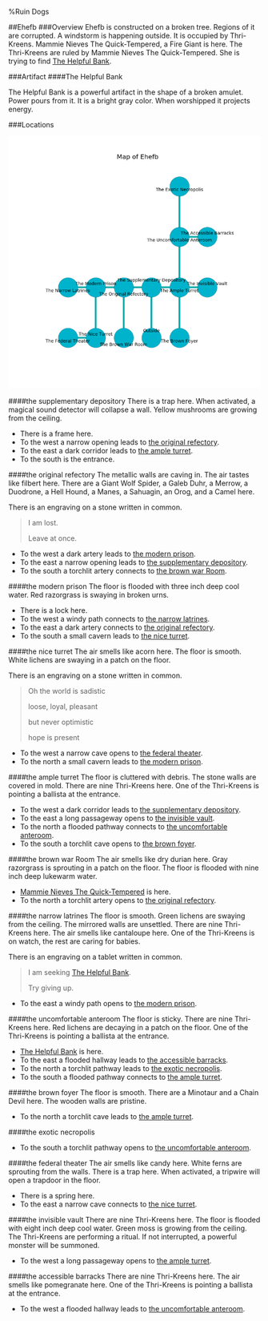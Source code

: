 %Ruin Dogs

##Ehefb
###Overview
Ehefb is constructed on a broken tree. Regions of it are corrupted. A windstorm is happening outside. It is occupied by Thri-Kreens. <a name="Mammie-Nieves-The-Quick-Tempered"></a>Mammie Nieves The Quick-Tempered, a Fire Giant is here. The Thri-Kreens are ruled by Mammie Nieves The Quick-Tempered. She  is trying to find [The Helpful Bank](#The-Helpful-Bank). 



###Artifact
####<a name="The-Helpful-Bank"></a>The Helpful Bank


The Helpful Bank is a powerful artifact in the shape of a broken amulet. Power pours from it. It is a bright gray color. When worshipped it projects energy. 





###Locations


![](../v2/images/Ehefb.png)

####<a name="the-supplementary-depository"></a>the supplementary depository
There is a trap here. When activated, a magical sound detector will collapse a wall. Yellow mushrooms are growing from the ceiling. 



* There is a frame here.
* To the west a narrow opening leads to [the original refectory](#the-original-refectory).
* To the east a dark corridor leads to [the ample turret](#the-ample-turret).
* To the south is the entrance.


####<a name="the-original-refectory"></a>the original refectory
The metallic walls are caving in. The air tastes like filbert here. There are a Giant Wolf Spider, a Galeb Duhr, a Merrow, a Duodrone, a Hell Hound, a Manes, a Sahuagin, an Orog, and a Camel here. 

There is an engraving on a stone written in common. 

> I am lost.
>
> Leave at once.
>


* To the west a dark artery leads to [the modern prison](#the-modern-prison).
* To the east a narrow opening leads to [the supplementary depository](#the-supplementary-depository).
* To the south a torchlit artery connects to [the brown war Room](#the-brown-war-Room).


####<a name="the-modern-prison"></a>the modern prison
The floor is flooded with three inch deep cool water. Red razorgrass is swaying in broken urns. 



* There is a lock here.
* To the west a windy path connects to [the narrow latrines](#the-narrow-latrines).
* To the east a dark artery connects to [the original refectory](#the-original-refectory).
* To the south a small cavern leads to [the nice turret](#the-nice-turret).


####<a name="the-nice-turret"></a>the nice turret
The air smells like acorn here. The floor is smooth. White lichens are swaying in a patch on the floor. 

There is an engraving on a stone written in common. 

> Oh the world is sadistic
>
> loose, loyal, pleasant
>
> but never optimistic
>
> hope is present
>


* To the west a narrow cave opens to [the federal theater](#the-federal-theater).
* To the north a small cavern leads to [the modern prison](#the-modern-prison).


####<a name="the-ample-turret"></a>the ample turret
The floor is cluttered with debris. The stone walls are covered in mold. There are nine Thri-Kreens here. One of the Thri-Kreens is pointing a ballista at the entrance. 



* To the west a dark corridor leads to [the supplementary depository](#the-supplementary-depository).
* To the east a long passageway opens to [the invisible vault](#the-invisible-vault).
* To the north a flooded pathway connects to [the uncomfortable anteroom](#the-uncomfortable-anteroom).
* To the south a torchlit cave opens to [the brown foyer](#the-brown-foyer).


####<a name="the-brown-war-Room"></a>the brown war Room
The air smells like dry	durian here. Gray razorgrass is sprouting in a patch on the floor. The floor is flooded with nine inch deep lukewarm water. 



* [Mammie Nieves The Quick-Tempered](#Mammie-Nieves-The-Quick-Tempered) is here.
* To the north a torchlit artery opens to [the original refectory](#the-original-refectory).


####<a name="the-narrow-latrines"></a>the narrow latrines
The floor is smooth. Green lichens are swaying from the ceiling. The mirrored walls are unsettled. There are nine Thri-Kreens here. The air smells like cantaloupe here. One of the Thri-Kreens is on watch, the rest are caring for babies. 

There is an engraving on a tablet written in common. 

> I am seeking [The Helpful Bank](#The-Helpful-Bank).
>
> Try giving up.
>


* To the east a windy path opens to [the modern prison](#the-modern-prison).


####<a name="the-uncomfortable-anteroom"></a>the uncomfortable anteroom
The floor is sticky. There are nine Thri-Kreens here. Red lichens are decaying in a patch on the floor. One of the Thri-Kreens is pointing a ballista at the entrance. 



* [The Helpful Bank](#The-Helpful-Bank) is here.
* To the east a flooded hallway leads to [the accessible barracks](#the-accessible-barracks).
* To the north a torchlit pathway leads to [the exotic necropolis](#the-exotic-necropolis).
* To the south a flooded pathway connects to [the ample turret](#the-ample-turret).


####<a name="the-brown-foyer"></a>the brown foyer
The floor is smooth. There are a Minotaur and a Chain Devil here. The wooden walls are pristine. 



* To the north a torchlit cave leads to [the ample turret](#the-ample-turret).


####<a name="the-exotic-necropolis"></a>the exotic necropolis




* To the south a torchlit pathway opens to [the uncomfortable anteroom](#the-uncomfortable-anteroom).


####<a name="the-federal-theater"></a>the federal theater
The air smells like candy here. White ferns are sprouting from the walls. There is a trap here. When activated, a tripwire will open a trapdoor in the floor. 



* There is a spring here.
* To the east a narrow cave connects to [the nice turret](#the-nice-turret).


####<a name="the-invisible-vault"></a>the invisible vault
There are nine Thri-Kreens here. The floor is flooded with eight inch deep cool water. Green moss is growing from the ceiling. The Thri-Kreens are performing a ritual. If not interrupted, a powerful monster will be summoned. 



* To the west a long passageway opens to [the ample turret](#the-ample-turret).


####<a name="the-accessible-barracks"></a>the accessible barracks
There are nine Thri-Kreens here. The air smells like pomegranate here. One of the Thri-Kreens is pointing a ballista at the entrance. 



* To the west a flooded hallway leads to [the uncomfortable anteroom](#the-uncomfortable-anteroom).


